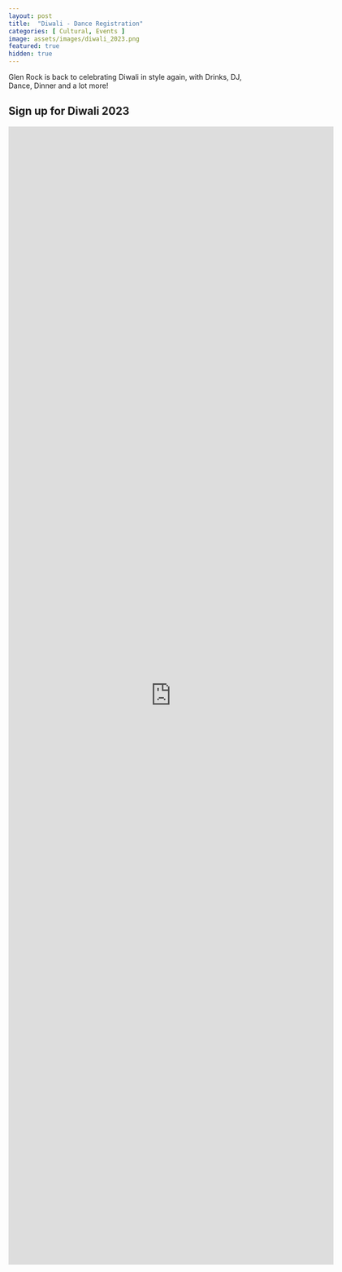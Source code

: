 ```yaml
---
layout: post
title:  "Diwali - Dance Registration"
categories: [ Cultural, Events ]
image: assets/images/diwali_2023.png
featured: true
hidden: true
---
```


Glen Rock is back to celebrating Diwali in style again, with Drinks, DJ, Dance, Dinner and a lot more! 

## Sign up for Diwali 2023

<p align="center"><iframe src="https://docs.google.com/forms/d/e/1FAIpQLSeV2d-BWjReaE1yV1eS6ZfdhzV5l3iShtvawk3THAFOHpNnyQ/viewform?embedded=true" width="640" height="2236" frameborder="0" marginheight="0" marginwidth="0">Loading…</iframe></p>